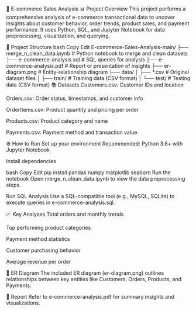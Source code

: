 🛒 E-commerce Sales Analysis
📊 Project Overview
This project performs a comprehensive analysis of e-commerce transactional data to uncover insights about customer behavior, order trends, product sales, and payment performance. It uses Python, SQL, and Jupyter Notebook for data preprocessing, visualization, and querying.

📁 Project Structure
bash
Copy
Edit
E-commerce-Sales-Analysis-main/
├── merge_n_clean_data.ipynb       # Python notebook to merge and clean datasets
├── e-commerce-analysis.sql        # SQL queries for analysis
├── e-commerce-analysis.pdf        # Report or presentation of insights
├── er-diagram.png                 # Entity-relationship diagram
├── data/
│   ├── *.csv                      # Original dataset files
│   ├── train/                     # Training data (CSV format)
│   └── test/                      # Testing data (CSV format)
📚 Datasets
Customers.csv: Customer IDs and location

Orders.csv: Order status, timestamps, and customer info

OrderItems.csv: Product quantity and pricing per order

Products.csv: Product category and name

Payments.csv: Payment method and transaction value

⚙️ How to Run
Set up your environment
Recommended: Python 3.8+ with Jupyter Notebook

Install dependencies

bash
Copy
Edit
pip install pandas numpy matplotlib seaborn
Run the notebook
Open merge_n_clean_data.ipynb to view the data preprocessing steps.

Run SQL Analysis
Use a SQL-compatible tool (e.g., MySQL, SQLite) to execute queries in e-commerce-analysis.sql.

📈 Key Analyses
Total orders and monthly trends

Top performing product categories

Payment method statistics

Customer purchasing behavior

Average revenue per order

📌 ER Diagram
The included ER diagram (er-diagram.png) outlines relationships between key entities like Customers, Orders, Products, and Payments.

📄 Report
Refer to e-commerce-analysis.pdf for summary insights and visualizations.

